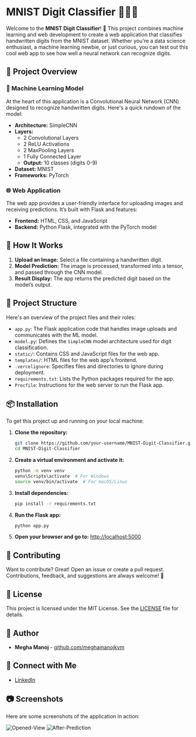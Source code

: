 # MNIST Digit Classifier 🧑‍💻✨

Welcome to the **MNIST Digit Classifier**! 🎉 This project combines machine learning and web development to create a web application that classifies handwritten digits from the MNIST dataset. Whether you're a data science enthusiast, a machine learning newbie, or just curious, you can test out this cool web app to see how well a neural network can recognize digits. 


## 🧩 Project Overview

### 🧠 Machine Learning Model

At the heart of this application is a Convolutional Neural Network (CNN) designed to recognize handwritten digits. Here's a quick rundown of the model:

- **Architecture:** SimpleCNN
- **Layers:** 
  - 2 Convolutional Layers
  - 2 ReLU Activations
  - 2 MaxPooling Layers
  - 1 Fully Connected Layer
  - **Output:** 10 classes (digits 0-9)
- **Dataset:** MNIST
- **Frameworks:** PyTorch

### 🌐 Web Application

The web app provides a user-friendly interface for uploading images and receiving predictions. It’s built with Flask and features:

- **Frontend:** HTML, CSS, and JavaScript
- **Backend:** Python Flask, integrated with the PyTorch model

## 📜 How It Works

1. **Upload an Image:** Select a file containing a handwritten digit.
2. **Model Prediction:** The image is processed, transformed into a tensor, and passed through the CNN model.
3. **Result Display:** The app returns the predicted digit based on the model’s output.

## 📂 Project Structure

Here's an overview of the project files and their roles:

- `app.py`: The Flask application code that handles image uploads and communicates with the ML model.
- `model.py`: Defines the `SimpleCNN` model architecture used for digit classification.
- `static/`: Contains CSS and JavaScript files for the web app.
- `templates/`: HTML files for the web app's frontend.
- `.vercelignore`: Specifies files and directories to ignore during deployment.
- `requirements.txt`: Lists the Python packages required for the app.
- `Procfile`: Instructions for the web server to run the Flask app.

## 📦 Installation

To get this project up and running on your local machine:

1. **Clone the repository:**

    ```bash
    git clone https://github.com/your-username/MNIST-Digit-Classifier.git
    cd MNIST-Digit-Classifier
    ```

2. **Create a virtual environment and activate it:**

    ```bash
    python -m venv venv
    venv\Scripts\activate  # For Windows
    source venv/bin/activate  # For macOS/Linux
    ```

3. **Install dependencies:**

    ```bash
    pip install -r requirements.txt
    ```

4. **Run the Flask app:**

    ```bash
    python app.py
    ```

5. **Open your browser and go to:** [http://localhost:5000](http://localhost:5000)

## 🎯 Contributing

Want to contribute? Great! Open an issue or create a pull request. Contributions, feedback, and suggestions are always welcome! 🙌

## 📝 License

This project is licensed under the MIT License. See the [LICENSE](LICENSE) file for details.

## 👤 Author

- **Megha Manoj** - [github.com/meghamanojkvm](https://github.com/meghamanojkvm)

## 💬 Connect with Me

- [LinkedIn](https://www.linkedin.com/in/meghamanojkvm/)


## 📷 Screenshots

Here are some screenshots of the application in action:

![Opened-View](Readme-imgs/before.png)
![After-Prediction](Readme-imgs/after.png)

